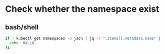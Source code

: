# Check whether the namespace exist
## bash/shell

```bash
if ! kubectl get namespaces -o json | jq -r ".items[].metadata.name" | grep staging;then
  echo 'HALLO'
fi
```
